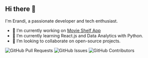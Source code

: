 ## Hi there 👋
I'm Erandi, a passionate developer and tech enthusiast.

- 🔭 I’m currently working on [Movie Shelf App](https://github.com/erandime/movie-shelf-app)
- 🌱 I’m currently learning React.js and Data Analytics with Python.
- 👯 I’m looking to collaborate on open-source projects.
<!--
- 🤔 I’m looking for help with ...
- 💬 Ask me about ...
- 📫 How to reach me: ...
- 😄 Pronouns: ...
- ⚡ Fun fact: ...
-->
![GitHub Pull Requests](https://img.shields.io/github/issues-pr/erandime/Delivery-Management-System?style=for-the-badge)
![GitHub Issues](https://img.shields.io/github/issues/erandime/repo-name?style=for-the-badge)
![GitHub Contributors](https://img.shields.io/github/contributors/erandime/repo-name?style=for-the-badge)






